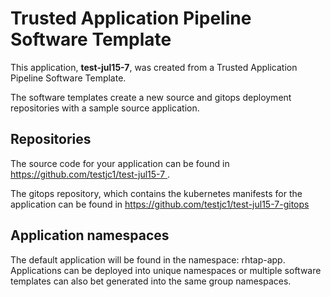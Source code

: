 # Trusted Application Pipeline Software Template

This application, **test-jul15-7**, was created from a Trusted Application Pipeline Software Template.

The software templates create a new source and gitops deployment repositories with a sample source application. 

## Repositories

The source code for your application can be found in [https://github.com/testjc1/test-jul15-7 ](https://github.com/testjc1/test-jul15-7 ).
 
The gitops repository, which contains the kubernetes manifests for the application can be found in 
[https://github.com/testjc1/test-jul15-7-gitops ](https://github.com/testjc1/test-jul15-7-gitops ) 

## Application namespaces 

The default application will be found in the namespace: rhtap-app. Applications can be deployed into unique namespaces or multiple software templates can also bet generated into the same group namespaces.  